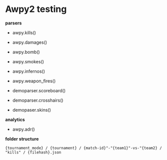 # Awpy2 testing

**parsers**
- awpy.kills()

- awpy.damages()

- awpy.bomb()

- awpy.smokes()

- awpy.infernos()

- awpy.weapon_fires()

- demoparser.scoreboard()

- demoparser.crosshairs()

- demopaser.skins()


**analytics**

- awpy.adr()



**folder structure**
```
{tournament_mode} / {tournament} / {match-id}"-"{team1}"-vs-"{team2} / "kills" / {filehash}.json
